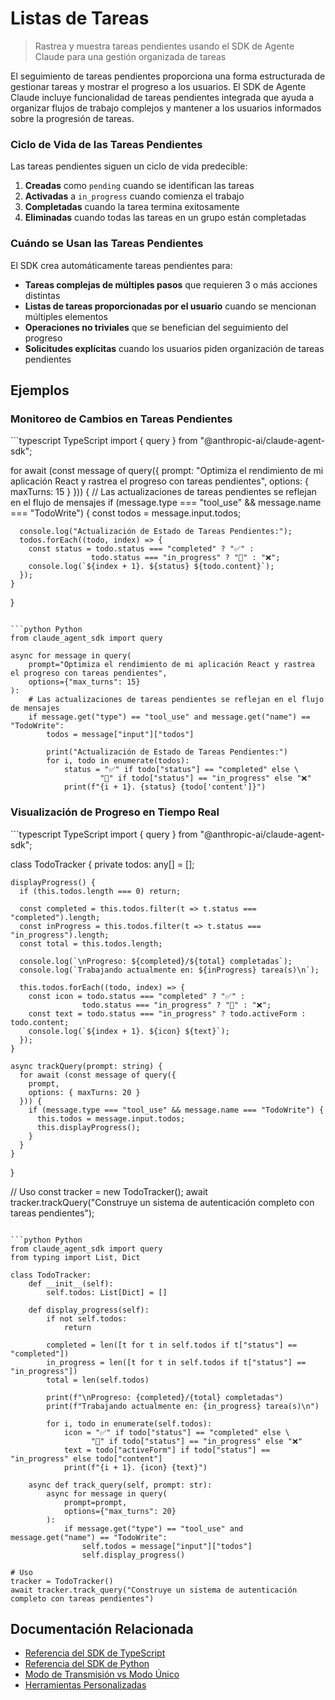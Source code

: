 # Listas de Tareas

> Rastrea y muestra tareas pendientes usando el SDK de Agente Claude para una gestión organizada de tareas

El seguimiento de tareas pendientes proporciona una forma estructurada de gestionar tareas y mostrar el progreso a los usuarios. El SDK de Agente Claude incluye funcionalidad de tareas pendientes integrada que ayuda a organizar flujos de trabajo complejos y mantener a los usuarios informados sobre la progresión de tareas.

### Ciclo de Vida de las Tareas Pendientes

Las tareas pendientes siguen un ciclo de vida predecible:

1. **Creadas** como `pending` cuando se identifican las tareas
2. **Activadas** a `in_progress` cuando comienza el trabajo
3. **Completadas** cuando la tarea termina exitosamente
4. **Eliminadas** cuando todas las tareas en un grupo están completadas

### Cuándo se Usan las Tareas Pendientes

El SDK crea automáticamente tareas pendientes para:

* **Tareas complejas de múltiples pasos** que requieren 3 o más acciones distintas
* **Listas de tareas proporcionadas por el usuario** cuando se mencionan múltiples elementos
* **Operaciones no triviales** que se benefician del seguimiento del progreso
* **Solicitudes explícitas** cuando los usuarios piden organización de tareas pendientes

## Ejemplos

### Monitoreo de Cambios en Tareas Pendientes

<CodeGroup>
  ```typescript TypeScript
  import { query } from "@anthropic-ai/claude-agent-sdk";

  for await (const message of query({
    prompt: "Optimiza el rendimiento de mi aplicación React y rastrea el progreso con tareas pendientes",
    options: { maxTurns: 15 }
  })) {
    // Las actualizaciones de tareas pendientes se reflejan en el flujo de mensajes
    if (message.type === "tool_use" && message.name === "TodoWrite") {
      const todos = message.input.todos;
      
      console.log("Actualización de Estado de Tareas Pendientes:");
      todos.forEach((todo, index) => {
        const status = todo.status === "completed" ? "✅" : 
                      todo.status === "in_progress" ? "🔧" : "❌";
        console.log(`${index + 1}. ${status} ${todo.content}`);
      });
    }
  }
  ```

  ```python Python
  from claude_agent_sdk import query

  async for message in query(
      prompt="Optimiza el rendimiento de mi aplicación React y rastrea el progreso con tareas pendientes",
      options={"max_turns": 15}
  ):
      # Las actualizaciones de tareas pendientes se reflejan en el flujo de mensajes
      if message.get("type") == "tool_use" and message.get("name") == "TodoWrite":
          todos = message["input"]["todos"]
          
          print("Actualización de Estado de Tareas Pendientes:")
          for i, todo in enumerate(todos):
              status = "✅" if todo["status"] == "completed" else \
                      "🔧" if todo["status"] == "in_progress" else "❌"
              print(f"{i + 1}. {status} {todo['content']}")
  ```
</CodeGroup>

### Visualización de Progreso en Tiempo Real

<CodeGroup>
  ```typescript TypeScript
  import { query } from "@anthropic-ai/claude-agent-sdk";

  class TodoTracker {
    private todos: any[] = [];
    
    displayProgress() {
      if (this.todos.length === 0) return;
      
      const completed = this.todos.filter(t => t.status === "completed").length;
      const inProgress = this.todos.filter(t => t.status === "in_progress").length;
      const total = this.todos.length;
      
      console.log(`\nProgreso: ${completed}/${total} completadas`);
      console.log(`Trabajando actualmente en: ${inProgress} tarea(s)\n`);
      
      this.todos.forEach((todo, index) => {
        const icon = todo.status === "completed" ? "✅" : 
                    todo.status === "in_progress" ? "🔧" : "❌";
        const text = todo.status === "in_progress" ? todo.activeForm : todo.content;
        console.log(`${index + 1}. ${icon} ${text}`);
      });
    }
    
    async trackQuery(prompt: string) {
      for await (const message of query({
        prompt,
        options: { maxTurns: 20 }
      })) {
        if (message.type === "tool_use" && message.name === "TodoWrite") {
          this.todos = message.input.todos;
          this.displayProgress();
        }
      }
    }
  }

  // Uso
  const tracker = new TodoTracker();
  await tracker.trackQuery("Construye un sistema de autenticación completo con tareas pendientes");
  ```

  ```python Python
  from claude_agent_sdk import query
  from typing import List, Dict

  class TodoTracker:
      def __init__(self):
          self.todos: List[Dict] = []
      
      def display_progress(self):
          if not self.todos:
              return
          
          completed = len([t for t in self.todos if t["status"] == "completed"])
          in_progress = len([t for t in self.todos if t["status"] == "in_progress"])
          total = len(self.todos)
          
          print(f"\nProgreso: {completed}/{total} completadas")
          print(f"Trabajando actualmente en: {in_progress} tarea(s)\n")
          
          for i, todo in enumerate(self.todos):
              icon = "✅" if todo["status"] == "completed" else \
                    "🔧" if todo["status"] == "in_progress" else "❌"
              text = todo["activeForm"] if todo["status"] == "in_progress" else todo["content"]
              print(f"{i + 1}. {icon} {text}")
      
      async def track_query(self, prompt: str):
          async for message in query(
              prompt=prompt,
              options={"max_turns": 20}
          ):
              if message.get("type") == "tool_use" and message.get("name") == "TodoWrite":
                  self.todos = message["input"]["todos"]
                  self.display_progress()

  # Uso
  tracker = TodoTracker()
  await tracker.track_query("Construye un sistema de autenticación completo con tareas pendientes")
  ```
</CodeGroup>

## Documentación Relacionada

* [Referencia del SDK de TypeScript](/es/api/agent-sdk/typescript)
* [Referencia del SDK de Python](/es/api/agent-sdk/python)
* [Modo de Transmisión vs Modo Único](/es/api/agent-sdk/streaming-vs-single-mode)
* [Herramientas Personalizadas](/es/api/agent-sdk/custom-tools)
